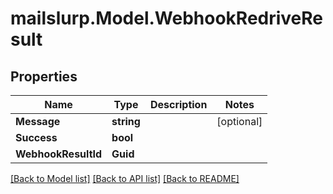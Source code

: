 # mailslurp.Model.WebhookRedriveResult
## Properties

Name | Type | Description | Notes
------------ | ------------- | ------------- | -------------
**Message** | **string** |  | [optional] 
**Success** | **bool** |  | 
**WebhookResultId** | **Guid** |  | 

[[Back to Model list]](../README#documentation-for-models) [[Back to API list]](../README#documentation-for-api-endpoints) [[Back to README]](../README)

